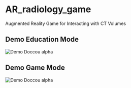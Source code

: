 # AR_radiology_game
Augmented Reality Game for Interacting with CT Volumes


## Demo Education Mode

![Demo Doccou alpha](https://media.giphy.com/media/gjaDSBuoFj7rsGtwZq/giphy.gif) 
## Demo Game Mode

![Demo Doccou alpha](https://media.giphy.com/media/SvdaZ7KAWv1KiVkVLr/giphy.gif)
